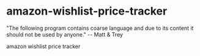 # amazon-wishlist-price-tracker

"The following program contains coarse language and due to its content it should not be used by anyone." -- Matt & Trey

amazon wishlist price tracker
